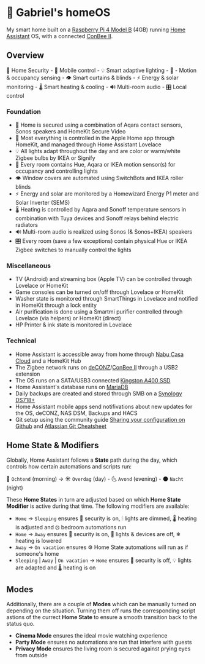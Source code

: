 # 🏡 Gabriel's homeOS
My smart home built on a [Raspberry Pi 4 Model B](https://www.raspberrypi.com/products/raspberry-pi-4-model-b/) (4GB) running [Home Assistant](https://www.home-assistant.io/) OS, with a connected [ConBee II](https://www.phoscon.de/en/conbee2).

## Overview
🚨 Home Security - 📱 Mobile control - 💡 Smart adaptive lighting - 👋 - Motion & occupancy sensing - 👁 Smart curtains & blinds - ⚡ Energy & solar monitoring - 🌡 Smart heating & cooling - 🔊 Multi-room audio - 🎛 Local control

### Foundation
- 🚨 Home is secured using a combination of Aqara contact sensors, Sonos speakers and HomeKit Secure Video
- 📱 Most everything is controlled in the Apple Home app through HomeKit, and managed through Home Assistant Lovelace
- 💡 All lights adapt throughout the day and are color or warm/white Zigbee bulbs by IKEA or Signify
- 👋 Every room contains Hue, Aqara or IKEA motion sensor(s) for occupancy and controlling lights
- 👁 Window covers are automated using SwitchBots and IKEA roller blinds
- ⚡ Energy and solar are monitored by a Homewizard Energy P1 meter and Solar Inverter (SEMS) 
- 🌡 Heating is controlled by Aqara and Sonoff temperature sensors in combination with Tuya devices and Sonoff relays behind electric radiators
- 🔊 Multi-room audio is realized using Sonos (& Sonos+IKEA) speakers
- 🎛 Every room (save a few exceptions) contain physical Hue or IKEA Zigbee switches to manually control the lights

### Miscellaneous
- TV (Android) and streaming box (Apple TV) can be controlled through Lovelace or HomeKit
- Game consoles can be turned on/off through Lovelace or HomeKit
- Washer state is monitored through SmartThings in Lovelace and notified in HomeKit through a lock entity
- Air purification is done using a Smartmi purifier controlled through Lovelace (via helpers) or HomeKit (direct)
- HP Printer & ink state is monitored in Lovelace

### Technical
- Home Assistant is accessible away from home through [Nabu Casa Cloud](https://www.nabucasa.com/) and a HomeKit Hub
- The Zigbee network runs on [deCONZ](https://phoscon.de/en/conbee2/software)/[ConBee II](https://www.phoscon.de/en/conbee2) through a USB2 extension
- The OS runs on a SATA/USB3 connected [Kingston A400 SSD](https://www.kingston.com/en/ssd/a400-solid-state-drive)
- Home Assistant's database runs on [MariaDB](https://mariadb.org/)
- Daily backups are created and stored through SMB on a [Synology DS718+](https://www.synology.com/support/download/DS718+?version=7.0#system)
- Home Assistant mobile apps send notifivations about new updates for the OS, deCONZ, NAS DSM, Backups and HACS
- Git setup using the community guide [Sharing your configuration on Github](https://community.home-assistant.io/t/sharing-your-configuration-on-github/195144) and [Atlassian Git Cheatsheet](https://www.atlassian.com/git/tutorials/atlassian-git-cheatsheet)

## Home State & Modifiers
Globally, Home Assistant follows a **State** path during the day, which controls how certain automations and scripts run:

🌅 `Ochtend` (morning) -> ☀ `Overdag` (day) - 🌜 `Avond` (evening) - 🌑 `Nacht` (night)

These **Home States** in turn are adjusted based on which **Home State Modifier** is active during that time. The following modifiers are available:

- `Home` -> `Sleeping` ensures 🚨 security is on, 🕯 lights are dimmed, 🌡 heating is adjusted and ⚙ bedroom automations run
- `Home` -> `Away` ensures 🚨 security is on, 🚫 lights & devices are off, ❄ heating is lowered
- `Away` -> `On vacation` ensures ⚙ Home State automations will run as if someone's home
- `Sleeping` | `Away` | `On vacation` -> `Home` ensures 🚪 security is off, 💡 lights are adapted and 🌡 heating is on

## Modes
Additionally, there are a couple of **Modes** which can be manually turned on depending on the situation. Turning them off runs the corresponding script astions of the currect **Home State** to ensure a smooth transition back to the status quo.
- **Cinema Mode** ensures the ideal movie watching experience
- **Party Mode** ensures no automations are run that interfere with guests
- **Privacy Mode** ensures the living room is secured against prying eyes from outside

